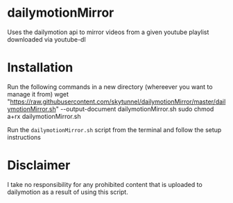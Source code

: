 # dailymotionMirror
Uses the dailymotion api to mirror videos from a given youtube playlist downloaded via youtube-dl

# Installation
Run the following commands in a new directory (whereever you want to manage it from)
    wget "https://raw.githubusercontent.com/skytunnel/dailymotionMirror/master/dailymotionMirror.sh" --output-document dailymotionMirror.sh
    sudo chmod a+rx dailymotionMirror.sh

Run the `dailymotionMirror.sh` script from the terminal and follow the setup instructions

# Disclaimer
I take no responsibility for any prohibited content that is uploaded to dailymotion as a result of using this script.
